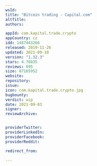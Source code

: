 ```yaml
---
wsId: 
title: "Bitcoin trading - Capital.com"
altTitle: 
authors:

appId: com.kapital.trade.crypto
appCountry: cz
idd: 1487443266
released: 2019-11-26
updated: 2021-09-10
version: "1.32.3"
stars: 4.76835
reviews: 695
size: 87165952
website: 
repository: 
issue: 
icon: com.kapital.trade.crypto.jpg
bugbounty: 
verdict: wip
date: 2021-09-03
signer: 
reviewArchive:


providerTwitter: 
providerLinkedIn: 
providerFacebook: 
providerReddit: 

redirect_from:

---
```


